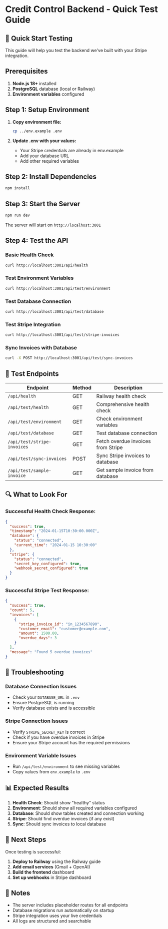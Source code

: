 # Credit Control Backend - Quick Test Guide

## 🚀 Quick Start Testing

This guide will help you test the backend we've built with your Stripe integration.

## Prerequisites

1. **Node.js 18+** installed
2. **PostgreSQL** database (local or Railway)
3. **Environment variables** configured

## Step 1: Setup Environment

1. **Copy environment file:**
   ```bash
   cp ../env.example .env
   ```

2. **Update .env with your values:**
   - Your Stripe credentials are already in env.example
   - Add your database URL
   - Add other required variables

## Step 2: Install Dependencies

```bash
npm install
```

## Step 3: Start the Server

```bash
npm run dev
```

The server will start on `http://localhost:3001`

## Step 4: Test the API

### Basic Health Check
```bash
curl http://localhost:3001/api/health
```

### Test Environment Variables
```bash
curl http://localhost:3001/api/test/environment
```

### Test Database Connection
```bash
curl http://localhost:3001/api/test/database
```

### Test Stripe Integration
```bash
curl http://localhost:3001/api/test/stripe-invoices
```

### Sync Invoices with Database
```bash
curl -X POST http://localhost:3001/api/test/sync-invoices
```

## 🧪 Test Endpoints

| Endpoint | Method | Description |
|----------|--------|-------------|
| `/api/health` | GET | Railway health check |
| `/api/test/health` | GET | Comprehensive health check |
| `/api/test/environment` | GET | Check environment variables |
| `/api/test/database` | GET | Test database connection |
| `/api/test/stripe-invoices` | GET | Fetch overdue invoices from Stripe |
| `/api/test/sync-invoices` | POST | Sync Stripe invoices to database |
| `/api/test/sample-invoice` | GET | Get sample invoice from database |

## 🔍 What to Look For

### Successful Health Check Response:
```json
{
  "success": true,
  "timestamp": "2024-01-15T10:30:00.000Z",
  "database": {
    "status": "connected",
    "current_time": "2024-01-15 10:30:00"
  },
  "stripe": {
    "status": "connected",
    "secret_key_configured": true,
    "webhook_secret_configured": true
  }
}
```

### Successful Stripe Test Response:
```json
{
  "success": true,
  "count": 5,
  "invoices": [
    {
      "stripe_invoice_id": "in_1234567890",
      "customer_email": "customer@example.com",
      "amount": 1500.00,
      "overdue_days": 3
    }
  ],
  "message": "Found 5 overdue invoices"
}
```

## 🐛 Troubleshooting

### Database Connection Issues
- Check your `DATABASE_URL` in `.env`
- Ensure PostgreSQL is running
- Verify database exists and is accessible

### Stripe Connection Issues
- Verify `STRIPE_SECRET_KEY` is correct
- Check if you have overdue invoices in Stripe
- Ensure your Stripe account has the required permissions

### Environment Variable Issues
- Run `/api/test/environment` to see missing variables
- Copy values from `env.example` to `.env`

## 📊 Expected Results

1. **Health Check**: Should show "healthy" status
2. **Environment**: Should show all required variables configured
3. **Database**: Should show tables created and connection working
4. **Stripe**: Should find overdue invoices (if any exist)
5. **Sync**: Should sync invoices to local database

## 🚀 Next Steps

Once testing is successful:

1. **Deploy to Railway** using the Railway guide
2. **Add email services** (Gmail + OpenAI)
3. **Build the frontend** dashboard
4. **Set up webhooks** in Stripe dashboard

## 📝 Notes

- The server includes placeholder routes for all endpoints
- Database migrations run automatically on startup
- Stripe integration uses your live credentials
- All logs are structured and searchable
